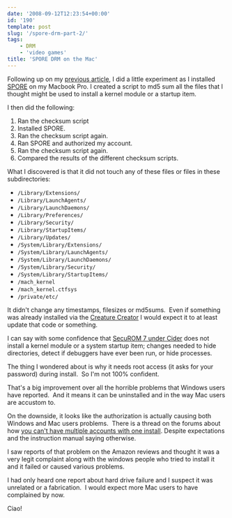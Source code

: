 ```yaml
---
date: '2008-09-12T12:23:54+00:00'
id: '190'
template: post
slug: '/spore-drm-part-2/'
tags:
    - DRM
    - 'video games'
title: 'SPORE DRM on the Mac'
---
```


Following up on my [previous article](/spore-drm), I did a little experiment
as I installed [SPORE](https://amzn.to/2ILbGCh) on my Macbook Pro. I created a
script to md5 sum all the files that I thought might be used to install a
kernel module or a startup item.

I then did the following:

1.  Ran the checksum script
2.  Installed SPORE.
3.  Ran the checksum script again.
4.  Ran SPORE and authorized my account.
5.  Ran the checksum script again.
6.  Compared the results of the different checksum scripts.

What I discovered is that it did not touch any of these files or files in
these subdirectories:

-   `/Library/Extensions/`
-   `/Library/LaunchAgents/`
-   `/Library/LaunchDaemons/`
-   `/Library/Preferences/`
-   `/Library/Security/`
-   `/Library/StartupItems/`
-   `/Library/Updates/`
-   `/System/Library/Extensions/`
-   `/System/Library/LaunchAgents/`
-   `/System/Library/LaunchDaemons/`
-   `/System/Library/Security/`
-   `/System/Library/StartupItems/`
-   `/mach_kernel`
-   `/mach_kernel.ctfsys`
-   `/private/etc/`

It didn't change any timestamps, filesizes or md5sums.  Even if something was
already installed via the [Creature Creator](https://amzn.to/2I25apG) I would
expect it to at least update that code or something.

I can say with some confidence that
[SecuROM 7 under Cider](http://www.transgaming.com/news/?id=108) does not
install a kernel module or a system startup item; changes needed to hide
directories, detect if debuggers have ever been run, or hide processes.

The thing I wondered about is why it needs root access (it asks for your
password) during install.  So I'm not 100% confident.

That's a big improvement over all the horrible problems that Windows users
have reported.  And it means it can be uninstalled and in the way Mac users
are accustom to.

On the downside, it looks like the authorization is actually causing both
Windows and Mac users problems.  There is a thread on the forums about how
[you can't have multiple accounts with one install](http://forum.spore.com/jforum/posts/list/103.page).
Despite expectations and the instruction manual saying otherwise.

I saw reports of that problem on the Amazon reviews and thought it was a very
legit complaint along with the windows people who tried to install it and it
failed or caused various problems.

I had only heard one report about hard drive failure and I suspect it was
unrelated or a fabrication.  I would expect more Mac users to have complained
by now.

Ciao!
